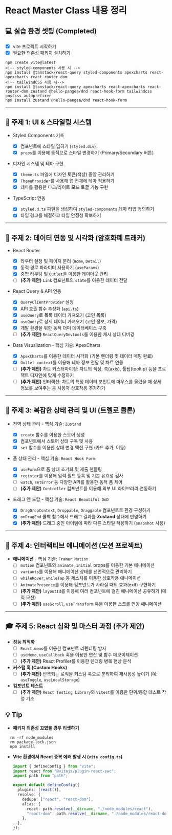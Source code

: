 # React Master Class 내용 정리

## 💻 실습 환경 셋팅 (Completed)

- [x] vite 프로젝트 시작하기
- [x] 필요한 의존성 패키지 설치하기

```npm
npm create vite@latest
<!-- styled-components 사용 시 -->
npm install @tanstack/react-query styled-components apexcharts react-apexcharts react-router-dom
<!-- tailwindCSS 사용 시-->
npm install @tanstack/react-query apexcharts react-apexcharts react-router-dom zustand @hello-pangea/dnd react-hook-form tailwindcss postcss autoprefixer
npm install zustand @hello-pangea/dnd react-hook-form
```

---

## 🎨 주제 1: UI & 스타일링 시스템

- Styled Components 기초

  - [x] 컴포넌트에 스타일 입히기 (`styled.div`)
  - [x] `props`를 이용해 동적으로 스타일 변경하기 (Primary/Secondary 버튼)

- 디자인 시스템 및 테마 구현

  - [x] `theme.ts` 파일에 디자인 토큰(색상) 중앙 관리하기
  - [x] `ThemeProvider`를 사용해 앱 전체에 테마 적용하기
  - [x] 테마를 활용한 다크/라이트 모드 토글 기능 구현

- TypeScript 연동

  - [x] `styled.d.ts` 파일을 생성하여 `styled-components` 테마 타입 정의하기
  - [x] 타입 경고를 해결하고 타입 안정성 확보하기

---

## 🔗 주제 2: 데이터 연동 및 시각화 (암호화폐 트래커)

- React Router

  - [x] 라우터 설정 및 페이지 분리 (`Home`, `Detail`)
  - [x] 동적 경로 파라미터 사용하기 (`useParams`)
  - [x] 중첩 라우팅 및 `Outlet`을 이용한 레이아웃 관리
  - [ ] **(추가 제안)** `Link` 컴포넌트의 `state`를 이용한 데이터 전달

- React Query & API 연동

  - [x] `QueryClientProvider` 설정
  - [x] API 호출 함수 추상화 (`api.ts`)
  - [x] `useQuery`로 목록 데이터 가져오기 (코인 목록)
  - [x] `useQuery`로 상세 데이터 가져오기 (코인 정보, 가격)
  - [x] 개발 환경을 위한 동적 더미 데이터베이스 구축
  - [ ] **(추가 제안)** `ReactQueryDevtools`를 이용한 캐시 상태 디버깅

- Data Visualization - 핵심 기술: ApexCharts

  - [x] `ApexCharts`를 이용한 데이터 시각화 (기본 렌더링 및 데이터 매핑 완료)
  - [x] `Outlet context`를 이용해 테마 정보 전달 및 차트 연동
  - [ ] **(추가 제안)** 차트 커스터마이징: 차트의 색상, 축(axis), 툴팁(tooltip) 등을 프로젝트 디자인에 맞게 수정하기
  - [ ] **(추가 제안)** 인터랙션: 차트의 특정 데이터 포인트에 마우스를 올렸을 때 상세 정보를 보여주는 등 사용자 상호작용 추가하기

---

## 📝 주제 3: 복잡한 상태 관리 및 UI (트렐로 클론)

- 전역 상태 관리 - 핵심 기술: `Zustand`

  - [x] `create` 함수를 이용한 스토어 생성
  - [x] 컴포넌트에서 스토어 상태 구독 및 사용
  - [x] `set` 함수를 이용한 상태 변경 액션 구현 (카드 추가, 이동)

- 폼 상태 관리 - 핵심 기술: `React Hook Form`

  - [x] `useForm`으로 폼 상태 초기화 및 제출 핸들링
  - [x] `register`를 이용해 입력 필드 등록 및 기본 유효성 검사
  - [ ] `watch`, `setError` 등 다양한 API를 활용한 동적 폼 제어
  - [ ] **(추가 제안)** `Controller` 컴포넌트를 이용해 외부 UI 라이브러리 연동하기

- 드래그 앤 드랍 - 핵심 기술: `React Beautiful DnD`

  - [x] `DragDropContext`, `Droppable`, `Draggable` 컴포넌트로 환경 구성하기
  - [x] `onDragEnd` 콜백 함수에서 드래그 결과를 **Zustand** 상태에 반영하기
  - [x] **(추가 제안)** 드래그 중인 아이템에 따라 다른 스타일 적용하기 (`snapshot` 사용)

---

## 🎨 주제 4: 인터랙티브 애니메이션 (모션 프로젝트)

- **애니메이션** - 핵심 기술: `Framer Motion`
  - [ ] `motion` 컴포넌트와 `animate`, `initial` props를 이용한 기본 애니메이션
  - [ ] `variants`를 이용해 애니메이션 상태를 선언적으로 관리하기
  - [ ] `whileHover`, `whileTap` 등 제스처를 이용한 상호작용 애니메이션
  - [ ] `AnimatePresence`를 이용해 컴포넌트가 사라질 때의 효과(exit) 구현하기
  - [ ] **(추가 제안)** `layoutId`를 이용해 여러 컴포넌트에 걸친 애니메이션 공유하기 (매직 모션)
  - [ ] **(추가 제안)** `useScroll`, `useTransform` 훅을 이용한 스크롤 연동 애니메이션

---

## 🎓 주제 5: React 심화 및 마스터 과정 (추가 제안)

- **성능 최적화**
  - [ ] `React.memo`를 이용한 컴포넌트 리렌더링 방지
  - [ ] `useMemo`, `useCallback` 훅을 이용한 연산 및 함수 메모이제이션
  - [ ] **(추가 제안)** React Profiler를 이용한 렌더링 병목 현상 분석
- **커스텀 훅 (Custom Hooks)**
  - [ ] **(추가 제안)** 반복되는 로직을 커스텀 훅으로 분리하여 재사용성 높이기 (예: `useToggle`, `useLocalStorage`)
- **컴포넌트 테스트**
  - [ ] **(추가 제안)** `React Testing Library`와 `Vitest`를 이용한 단위/통합 테스트 작성 기초

## 💡 Tip

- **패키지 의존성 꼬였을 경우 리셋하기**

```terminal
  rm -rf node_modules
  rm package-lock.json
  npm install
```

- **Vite 환경에서 React 중복 에러 발생 시 (`vite.config.ts`)**

  ```typescript
  import { defineConfig } from "vite";
  import react from "@vitejs/plugin-react-swc";
  import path from "path";

  export default defineConfig({
    plugins: [react()],
    resolve: {
      dedupe: ["react", "react-dom"],
      alias: {
        react: path.resolve(__dirname, "./node_modules/react"),
        "react-dom": path.resolve(__dirname, "./node_modules/react-dom"),
      },
    },
  });
  ```
